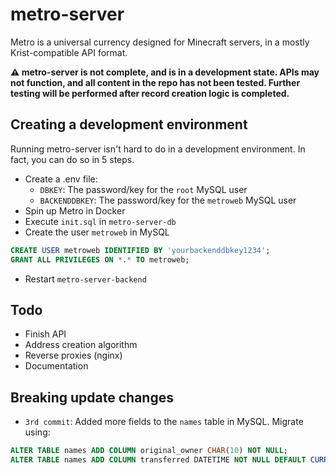 # metro-server
Metro is a universal currency designed for Minecraft servers, in a mostly Krist-compatible API format.

**⚠️ metro-server is not complete, and is in a development state. APIs may not function, and all content in the repo has not been tested. Further testing will be performed after record creation logic is completed.**

## Creating a development environment
Running metro-server isn't hard to do in a development environment. In fact, you can do so in 5 steps.
- Create a .env file:
    - `DBKEY`: The password/key for the `root` MySQL user
    - `BACKENDDBKEY`: The password/key for the `metroweb` MySQL user
- Spin up Metro in Docker
- Execute `init.sql` in `metro-server-db`
- Create the user `metroweb` in MySQL
```sql
CREATE USER metroweb IDENTIFIED BY 'yourbackenddbkey1234';
GRANT ALL PRIVILEGES ON *.* TO metroweb;
```
- Restart `metro-server-backend`

## Todo
- Finish API
- Address creation algorithm
- Reverse proxies (nginx)
- Documentation


## Breaking update changes

- `3rd commit`: Added more fields to the `names` table in MySQL. Migrate using:
```sql
ALTER TABLE names ADD COLUMN original_owner CHAR(10) NOT NULL;
ALTER TABLE names ADD COLUMN transferred DATETIME NOT NULL DEFAULT CURRENT_TIMESTAMP();
```